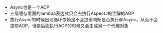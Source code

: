 - Async也是一个AOP
- 三级缓存里面的lambda表达式只会去执行AspectJ的注解的AOP
- 执行Async的时候出现循环依赖是不会提前判断是否执行@Async，从而不会提前AOP，但是后面执行AOP的时候又会生成另一个代理对象